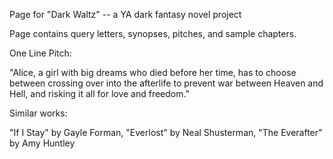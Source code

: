 Page for "Dark Waltz" -- a YA dark fantasy novel project

Page contains query letters, synopses, pitches, and sample chapters.

One Line Pitch:  

"Alice, a girl with big dreams who died before her time, has to choose between crossing over into the afterlife to prevent war between Heaven and Hell, and risking it all for love and freedom."

Similar works:

"If I Stay" by Gayle Forman, "Everlost" by Neal Shusterman, "The Everafter" by Amy Huntley
